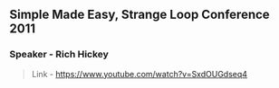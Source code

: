 ## Simple Made Easy, Strange Loop Conference 2011
### Speaker - Rich Hickey

> Link - https://www.youtube.com/watch?v=SxdOUGdseq4
